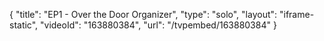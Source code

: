 {
    "title": "EP1 -  Over the Door Organizer",
    "type": "solo",
    "layout": "iframe-static",
    "videoId": "163880384",
    "url": "\/tvpembed\/163880384"
}